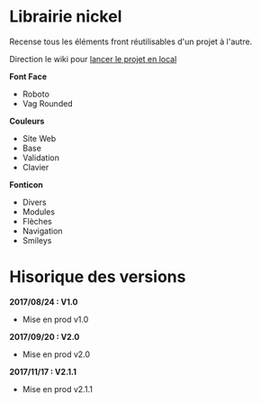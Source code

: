 # Librairie nickel

Recense tous les éléments front réutilisables d'un projet à l'autre.

Direction le wiki pour [lancer le projet en local](http://bit.ly/2qLj49Y)

**Font Face**
- Roboto
- Vag Rounded

**Couleurs**
- Site Web
- Base
- Validation
- Clavier

**Fonticon**
- Divers
- Modules
- Flèches
- Navigation
- Smileys

# Hisorique des versions

**2017/08/24 : V1.0**
- Mise en prod v1.0

**2017/09/20 : V2.0**
- Mise en prod v2.0

**2017/11/17 : V2.1.1**
- Mise en prod v2.1.1
